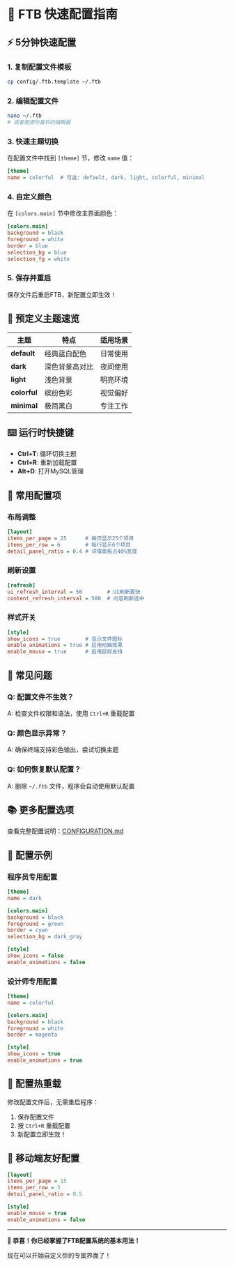 # 🚀 FTB 快速配置指南

## ⚡ 5分钟快速配置

### 1. 复制配置文件模板
```bash
cp config/.ftb.template ~/.ftb
```

### 2. 编辑配置文件
```bash
nano ~/.ftb
# 或者使用你喜欢的编辑器
```

### 3. 快速主题切换
在配置文件中找到 `[theme]` 节，修改 `name` 值：
```ini
[theme]
name = colorful  # 可选: default, dark, light, colorful, minimal
```

### 4. 自定义颜色
在 `[colors.main]` 节中修改主界面颜色：
```ini
[colors.main]
background = black
foreground = white
border = blue
selection_bg = blue
selection_fg = white
```

### 5. 保存并重启
保存文件后重启FTB，新配置立即生效！

## 🎨 预定义主题速览

| 主题 | 特点 | 适用场景 |
|------|------|----------|
| **default** | 经典蓝白配色 | 日常使用 |
| **dark** | 深色背景高对比 | 夜间使用 |
| **light** | 浅色背景 | 明亮环境 |
| **colorful** | 缤纷色彩 | 视觉偏好 |
| **minimal** | 极简黑白 | 专注工作 |

## ⌨️ 运行时快捷键

- **Ctrl+T**: 循环切换主题
- **Ctrl+R**: 重新加载配置
- **Alt+D**: 打开MySQL管理

## 🔧 常用配置项

### 布局调整
```ini
[layout]
items_per_page = 25      # 每页显示25个项目
items_per_row = 6        # 每行显示6个项目
detail_panel_ratio = 0.4 # 详情面板占40%宽度
```

### 刷新设置
```ini
[refresh]
ui_refresh_interval = 50        # UI刷新更快
content_refresh_interval = 500  # 内容刷新适中
```

### 样式开关
```ini
[style]
show_icons = true        # 显示文件图标
enable_animations = true # 启用动画效果
enable_mouse = true      # 启用鼠标支持
```

## 🚨 常见问题

### Q: 配置文件不生效？
A: 检查文件权限和语法，使用 `Ctrl+R` 重载配置

### Q: 颜色显示异常？
A: 确保终端支持彩色输出，尝试切换主题

### Q: 如何恢复默认配置？
A: 删除 `~/.ftb` 文件，程序会自动使用默认配置

## 📚 更多配置选项

查看完整配置说明：[CONFIGURATION.md](docs/CONFIGURATION.md)

## 🎯 配置示例

### 程序员专用配置
```ini
[theme]
name = dark

[colors.main]
background = black
foreground = green
border = cyan
selection_bg = dark_gray

[style]
show_icons = false
enable_animations = false
```

### 设计师专用配置
```ini
[theme]
name = colorful

[colors.main]
background = black
foreground = white
border = magenta

[style]
show_icons = true
enable_animations = true
```

## 🔄 配置热重载

修改配置文件后，无需重启程序：
1. 保存配置文件
2. 按 `Ctrl+R` 重载配置
3. 新配置立即生效！

## 📱 移动端友好配置

```ini
[layout]
items_per_page = 15
items_per_row = 3
detail_panel_ratio = 0.5

[style]
enable_mouse = true
enable_animations = false
```

---

**🎉 恭喜！你已经掌握了FTB配置系统的基本用法！**

现在可以开始自定义你的专属界面了！ 